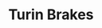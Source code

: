 ---
title: "Turin Brakes"
summary: "Folk rock band from London, UK. Founded, originally as a duo, in 1999."
image: "turin-brakes.jpg"
apple_music_artist_url: "https://music.apple.com/gb/artist/turin-brakes/1385123"
---